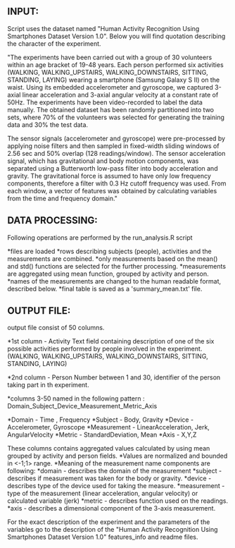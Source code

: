 INPUT:
------
Script uses the dataset named "Human Activity Recognition Using Smartphones Dataset Version 1.0". Below you will find quotation describing the character of the experiment.

"The experiments have been carried out with a group of 30 volunteers within an age bracket of 19-48 years. Each person performed six activities (WALKING, WALKING_UPSTAIRS, WALKING_DOWNSTAIRS, SITTING, STANDING, LAYING) wearing a smartphone (Samsung Galaxy S II) on the waist. Using its embedded accelerometer and gyroscope, we captured 3-axial linear acceleration and 3-axial angular velocity at a constant rate of 50Hz. The experiments have been video-recorded to label the data manually. The obtained dataset has been randomly partitioned into two sets, where 70% of the volunteers was selected for generating the training data and 30% the test data. 

The sensor signals (accelerometer and gyroscope) were pre-processed by applying noise filters and then sampled in fixed-width sliding windows of 2.56 sec and 50% overlap (128 readings/window). The sensor acceleration signal, which has gravitational and body motion components, was separated using a Butterworth low-pass filter into body acceleration and gravity. The gravitational force is assumed to have only low frequency components, therefore a filter with 0.3 Hz cutoff frequency was used. From each window, a vector of features was obtained by calculating variables from the time and frequency domain."


DATA PROCESSING:
----------------
Following operations are performed by the run_analysis.R script

*files are loaded
*rows describing subjects (people), activities and the measurements are combined.
*only measurements based on the mean() and std() functions are selected for the further processing.
*measurements are aggregated using mean function, grouped by activity and person.
*names of the measurements are changed to the human readable format, described below.
*final table is saved as a 'summary_mean.txt' file.


OUTPUT FILE:
------------
output file consist of 50 columns.


*1st column - Activity
Text field containing description of one of the six possible activities performed by people involved in the experiment.
(WALKING, WALKING_UPSTAIRS, WALKING_DOWNSTAIRS, SITTING, STANDING, LAYING)

*2nd column - Person
Number between 1 and 30, identifier of the person taking part in th experiment.

*columns 3-50 named in the following pattern : Domain_Subject_Device_Measurement_Metric_Axis

*Domain -  Time , Frequency
*Subject - Body, Gravity
*Device - Accelerometer, Gyroscope
*Measurement - LinearAcceleration, Jerk, AngularVelocity
*Metric - StandardDeviation, Mean
*Axis - X,Y,Z

These columns contains aggregated values calculated by using mean grouped by activity and person fields.
*Values are normalized and bounded in <-1;1> range.
*Meaning of the measurement name components are following:
*domain - describes the domain of the measurement
*subject - describes if measurement was taken for the body or gravity.
*device - describes type of the device used for taking the measure.
*measurement - type of the measurement (linear acceleration, angular velocity) or calculated variable (jerk)
*metric - describes function used on the readings.
*axis - describes a dimensional component of the 3-axis measurement.


For the exact description of the experiment and the parameters of the variables go to the description of the 
"Human Activity Recognition Using Smartphones Dataset Version 1.0" features_info and readme files.